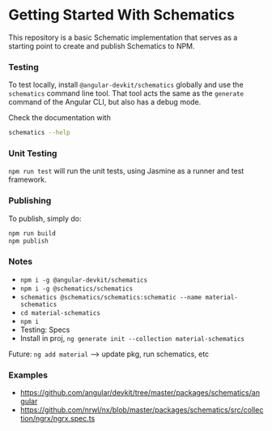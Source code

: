 # Getting Started With Schematics
This repository is a basic Schematic implementation that serves as a starting point to create and publish Schematics to NPM.

### Testing
To test locally, install `@angular-devkit/schematics` globally and use the `schematics` command line tool. That tool acts the same as the `generate` command of the Angular CLI, but also has a debug mode.

Check the documentation with
```bash
schematics --help
```

### Unit Testing
`npm run test` will run the unit tests, using Jasmine as a runner and test framework.

### Publishing
To publish, simply do:

```bash
npm run build
npm publish
```

### Notes
- `npm i -g @angular-devkit/schematics`
- `npm i -g @schematics/schematics`
- `schematics @schematics/schematics:schematic --name material-schematics`
- `cd material-schematics`
- `npm i`
- Testing: Specs
- Install in proj, `ng generate init --collection material-schematics`

Future: `ng add material` --> update pkg, run schematics, etc

### Examples
- https://github.com/angular/devkit/tree/master/packages/schematics/angular
- https://github.com/nrwl/nx/blob/master/packages/schematics/src/collection/ngrx/ngrx.spec.ts
